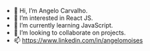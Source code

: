 - 👋 Hi, I’m Angelo Carvalho.
- 👀 I’m interested in React JS.
- 🌱 I’m currently learning JavaScript.
- 💞️ I’m looking to collaborate on projects.
- 📫 https://www.linkedin.com/in/angelomoises

<!---
ambcarvalho/ambcarvalho is a ✨ special ✨ repository because its `README.md` (this file) appears on your GitHub profile.
You can click the Preview link to take a look at your changes.
--->
